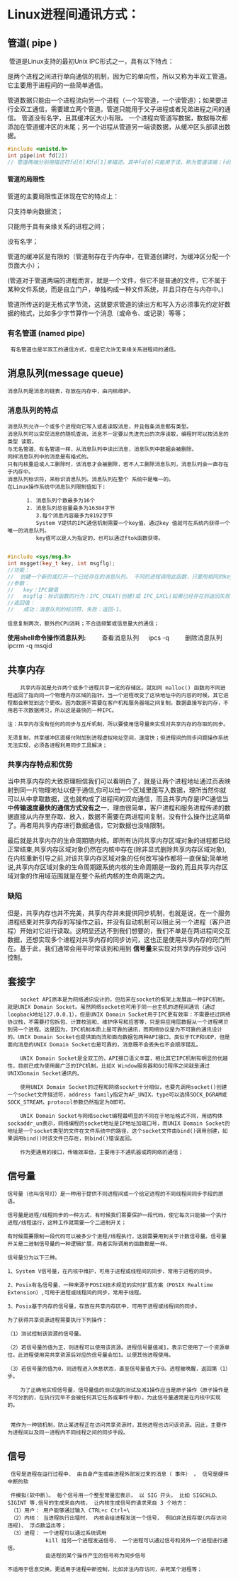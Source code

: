 # **Linux进程间通讯方式：**

## **管道( pipe )**

​		管道是Linux支持的最初Unix IPC形式之一，具有以下特点：

​		是两个进程之间进行单向通信的机制，因为它的单向性，所以又称为半双工管道。它主要用于进程间的一些简单通信。

​		管道数据只能由一个进程流向另一个进程（一个写管道，一个读管道）；如果要进行全双工通信，需要建立两个管道。
​		管道只能用于父子进程或者兄弟进程之间的通信。
​		管道没有名字，且其缓冲区大小有限。
​		一个进程向管道写数据，数据每次都添加在管道缓冲区的末尾；另一个进程从管道另一端读数据，从缓冲区头部读出数据。

```c++
#include <unistd.h>
int pipe(int fd[2])
// 管道两端分别用描述符fd[0]和fd[1]来描述。其中fd[0]只能用于读，称为管道读端；fd[1]只能用于写，称为管道写端。
```

#### 管道的局限性

管道的主要局限性正体现在它的特点上：

只支持单向数据流；

只能用于具有亲缘关系的进程之间；

没有名字；

管道的缓冲区是有限的（管道制存在于内存中，在管道创建时，为缓冲区分配一个页面大小）；

(管道对于管道两端的进程而言，就是一个文件，但它不是普通的文件，它不属于某种文件系统，而是自立门户，单独构成一种文件系统，并且只存在与内存中。)

管道所传送的是无格式字节流，这就要求管道的读出方和写入方必须事先约定好数据的格式，比如多少字节算作一个消息（或命令、或记录）等等；


### **有名管道 (named pipe)** 

```
 有名管道也是半双工的通信方式，但是它允许无亲缘关系进程间的通信。
```



## 消息队列(message queue)

```
消息队列是消息的链表，存放在内存中，由内核维护。
```



### 消息队列的特点

```
消息队列允许一个或多个进程向它写入或者读取消息，并且每条消息都有类型。
消息队列可以实现消息的随机查询，消息不一定要以先进先出的次序读取，编程时可以按消息的类型 读取。
与无名管道、有名管道一样，从消息队列中读出消息，消息队列中数据会被删除。
同样消息队列中的消息是有格式的。
只有内核重启或人工删除时，该消息才会被删除，若不人工删除消息队列，消息队列会一直存在于内存中。
消息队列标识符，来标识消息队列。消息队列在整个 系统中是唯一的。
在Linux操作系统中消息队列限制值如下: 

      1. 消息队列个数最多为16个 
      2. 消息队列总容量最多为16384字节 
         3.每个消息内容最多为8192字节
         System V提供的IPC通信机制需要一个key值，通过key 值就可在系统内获得一个唯一的消息队列。
         key值可以是人为指定的，也可以通过ftok函数获得。
         
```

```c++
#include <sys/msg.h>
int msgget(key_t key, int msgflg);
//功能：
//  创建一个新的或打开一个已经存在的消息队列。 不同的进程调用此函数，只要用相同的key值就能得到 同一个消息队列的ID。//
//参数： 
//   key：IPC键值 
//   msgflg：标识函数的行为：IPC_CREAT(创建)或 IPC_EXCL(如果已经存在则返回失败)。
//返回值：
//   成功：消息队列的标识符，失败：返回-1。

```

```
信息复制两次，额外的CPU消耗；不合适频繁或信息量大的通信；
```

**使用shell命令操作消息队列:**
   查看消息队列   ipcs -q
   删除消息队列   ipcrm -q msqid



## **共享内存**

```
	共享内存就是允许两个或多个进程共享一定的存储区。就如同 malloc() 函数向不同进程返回了指向同一个物理内存区域的指针。当一个进程改变了这块地址中的内容的时候，其它进程都会察觉到这个更改。因为数据不需要在客户机和服务器端之间复制，数据直接写到内存，不用若干次数据拷贝，所以这是最快的一种IPC。
	
注：共享内存没有任何的同步与互斥机制，所以要使用信号量来实现对共享内存的存取的同步。

无须复制，共享缓冲区直接付附加到进程虚拟地址空间，速度快；但进程间的同步问题操作系统无法实现，必须各进程利用同步工具解决；

```

### **共享内存特点和优势**

​		当中共享内存的大致原理相信我们可以看明白了，就是让两个进程地址通过页表映射到同一片物理地址以便于通信,你可以给一个区域里面写入数据，理所当然你就可以从中拿取数据，这也就构成了进程间的双向通信，而且共享内存是IPC通信当中**传输速度最快的通信方式没有之一**，理由很简单，客户进程和服务进程传递的数据直接从内存里存取、放入，数据不需要在两进程间复制，没有什么操作比这简单了。再者用共享内存进行数据通信，它对数据也没啥限制。

最后就是共享内存的生命周期随内核。即所有访问共享内存区域对象的进程都已经正常结束,共享内存区域对象仍然在内核中存在(除非显式删除共享内存区域对象),在内核重新引导之前,对该共享内存区域对象的任何改写操作都将一直保留;简单地说,共享内存区域对象的生命周期跟系统内核的生命周期是一致的,而且共享内存区域对象的作用域范围就是在整个系统内核的生命周期之内。

 

### **缺陷**

​		但是，共享内存也并不完美，共享内存并未提供同步机制，也就是说，在一个服务进程结束对共享内存的写操作之前，并没有自动机制可以阻止另一个进程（客户进程）开始对它进行读取。这明显还达不到我们想要的，我们不单是在两进程间交互数据，还想实现多个进程对共享内存的同步访问，这也正是使用共享内存的窍门所在。基于此，我们通常会用平时常谈到和用到 **信号量**来实现对共享内存同步访问控制。





## 套接字

```
	socket API原本是为网络通讯设计的，但后来在socket的框架上发展出一种IPC机制，就是UNIX Domain Socket。虽然网络socket也可用于同一台主机的进程间通讯（通过loopback地址127.0.0.1），但是UNIX Domain Socket用于IPC更有效率：不需要经过网络协议栈，不需要打包拆包、计算校验和、维护序号和应答等，只是将应用层数据从一个进程拷贝到另一个进程。这是因为，IPC机制本质上是可靠的通讯，而网络协议是为不可靠的通讯设计的。UNIX Domain Socket也提供面向流和面向数据包两种API接口，类似于TCP和UDP，但是面向消息的UNIX Domain Socket也是可靠的，消息既不会丢失也不会顺序错乱。

	UNIX Domain Socket是全双工的，API接口语义丰富，相比其它IPC机制有明显的优越性，目前已成为使用最广泛的IPC机制，比如X Window服务器和GUI程序之间就是通过UNIXDomain Socket通讯的。

	使用UNIX Domain Socket的过程和网络socket十分相似，也要先调用socket()创建一个socket文件描述符，address family指定为AF_UNIX，type可以选择SOCK_DGRAM或SOCK_STREAM，protocol参数仍然指定为0即可。

	UNIX Domain Socket与网络socket编程最明显的不同在于地址格式不同，用结构体sockaddr_un表示，网络编程的socket地址是IP地址加端口号，而UNIX Domain Socket的地址是一个socket类型的文件在文件系统中的路径，这个socket文件由bind()调用创建，如果调用bind()时该文件已存在，则bind()错误返回。
	
	作为更通用的接口，传输效率低，主要用于不通机器或跨网络的通信；
```





## **信号量**

```
信号量（也叫信号灯）是一种用于提供不同进程间或一个给定进程的不同线程间同步手段的原语。

信号量是进程/线程同步的一种方式，有时候我们需要保护一段代码，使它每次只能被一个执行进程/线程运行，这种工作就需要一个二进制开关；

有时候需要限制一段代码可以被多少个进程/线程执行，这就需要用到关于计数信号量。信号量开关是二进制信号量的一种逻辑扩展，两者实际调用的函数都是一样。

信号量分为以下三种。

1、System V信号量，在内核中维护，可用于进程或线程间的同步，常用于进程的同步。 

2、Posix有名信号量，一种来源于POSIX技术规范的实时扩展方案（POSIX Realtime Extension）,可用于进程或线程间的同步，常用于线程。

3、Posix基于内存的信号量，存放在共享内存区中，可用于进程或线程间的同步。

为了获得共享资源进程需要执行下列操作：

（1）测试控制该资源的信号量。

（2）若信号量的值为正，则进程可以使用该资源。进程信号量值减1，表示它使用了一个资源单位。此进程使用完共享资源后对应的信号量会加1。以便其他进程使用。

（3）若信号量的值为0，则进程进入休息状态，直至信号量值大于0。进程被唤醒，返回第（1）步。

    为了正确地实现信号量，信号量值的测试值的测试及减1操作应当是原子操作（原子操作是不可分割的，在执行完毕不会被任何其它任务或事件中断）。为此信号量通常是在内核中实现的。
    
```

```
 常作为一种锁机制，防止某进程正在访问共享资源时，其他进程也访问该资源。因此，主要作为进程间以及同一进程内不同线程之间的同步手段。
```





## 信号

```
 信号是进程在运行过程中， 由自身产生或由进程外部发过来的消息（ 事件） 。 信号是硬件中断的软

 件模拟(软中断)。 每个信号用一个整型常量宏表示， 以 SIG 开头， 比如 SIGCHLD、 SIGINT 等.信号的生成来自内核， 让内核生成信号的请求来自 3 个地方：
 （1）用户： 用户能够通过输入 CTRL+c Ctrl+\
 （2）内核： 当进程执行出错时， 内核会给进程发送一个信号， 例如非法段存取(内存访问违规)、 浮点数溢出等；
 （3）进程： 一个进程可以通过系统调用 
 		 	kill 给另一个进程发送信号， 一个进程可以通过信号和另外一个进程进行通信。
			由进程的某个操作产生的信号称为同步信号
```

```
不适用于信息交换，更适用于进程中断控制，比如非法内存访问，杀死某个进程等；
```


